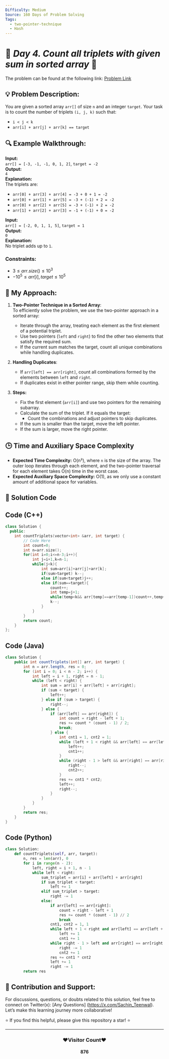 ```yaml
---
Difficulty: Medium  
Source: 160 Days of Problem Solving  
Tags:
  - two-pointer-technique
  - Hash
---
```


# 🚀 _Day 4. Count all triplets with given sum in sorted array_ 🧠


The problem can be found at the following link: [Problem Link](https://www.geeksforgeeks.org/batch/gfg-160-problems/track/two-pointer-technique-gfg-160/problem/count-all-triplets-with-given-sum-in-sorted-array)

## 💡 **Problem Description:**

You are given a sorted array `arr[]` of size `n` and an integer `target`. Your task is to count the number of triplets `(i, j, k)` such that:  
- `i < j < k`  
- `arr[i] + arr[j] + arr[k] == target`

## 🔍 **Example Walkthrough:**

**Input:**  
`arr[] = [-3, -1, -1, 0, 1, 2]`, `target = -2`  
**Output:**  
`4`  
**Explanation:**  
The triplets are:  
- `arr[0] + arr[3] + arr[4] = -3 + 0 + 1 = -2`  
- `arr[0] + arr[1] + arr[5] = -3 + (-1) + 2 = -2`  
- `arr[0] + arr[2] + arr[5] = -3 + (-1) + 2 = -2`  
- `arr[1] + arr[2] + arr[3] = -1 + (-1) + 0 = -2`



**Input:**  
`arr[] = [-2, 0, 1, 1, 5]`, `target = 1`  
**Output:**  
`0`  
**Explanation:**  
No triplet adds up to `1`.



### Constraints:
- $`3 ≤ arr.size() ≤ 10^3`$
- $`-10^5 ≤ arr[i], target ≤ 10^5`$



## 🎯 **My Approach:**

1. **Two-Pointer Technique in a Sorted Array**:  
   To efficiently solve the problem, we use the two-pointer approach in a sorted array:
   - Iterate through the array, treating each element as the first element of a potential triplet.
   - Use two pointers (`left` and `right`) to find the other two elements that satisfy the required sum.
   - If the current sum matches the target, count all unique combinations while handling duplicates.

2. **Handling Duplicates**:  
   - If `arr[left] == arr[right]`, count all combinations formed by the elements between `left` and `right`.
   - If duplicates exist in either pointer range, skip them while counting.

3. **Steps:**
   - Fix the first element (`arr[i]`) and use two pointers for the remaining subarray.
   - Calculate the sum of the triplet. If it equals the target:
     - Count the combinations and adjust pointers to skip duplicates.
   - If the sum is smaller than the target, move the left pointer.
   - If the sum is larger, move the right pointer.



## 🕒 **Time and Auxiliary Space Complexity** 

- **Expected Time Complexity:** O(n²), where `n` is the size of the array. The outer loop iterates through each element, and the two-pointer traversal for each element takes O(n) time in the worst case.
- **Expected Auxiliary Space Complexity:** O(1), as we only use a constant amount of additional space for variables.

## 📝 **Solution Code**

## Code (C++)

```cpp
class Solution {
  public:
    int countTriplets(vector<int> &arr, int target) {
        // Code Here
        int count=0;
        int n=arr.size();
        for(int i=0;i<=n-3;i++){
            int j=i+1,k=n-1;
            while(j<k){
                int sum=arr[i]+arr[j]+arr[k];
                if(sum>target) k--;
                else if(sum<target)j++;
                else if(sum==target){
                    count++;
                    int temp=j+1;
                    while(temp<k&& arr[temp]==arr[temp-1])count++,temp++;
                    k--;
                }
            }
        }
        return count;
    }
};
```



## Code (Java)

```java
class Solution {
    public int countTriplets(int[] arr, int target) {
        int n = arr.length, res = 0;
        for (int i = 0; i < n - 2; i++) {
            int left = i + 1, right = n - 1;
            while (left < right) {
                int sum = arr[i] + arr[left] + arr[right];
                if (sum < target) {
                    left++;
                } else if (sum > target) {
                    right--;
                } else {
                    if (arr[left] == arr[right]) {
                        int count = right - left + 1;
                        res += count * (count - 1) / 2;
                        break;
                    } else {
                        int cnt1 = 1, cnt2 = 1;
                        while (left + 1 < right && arr[left] == arr[left + 1]) {
                            left++;
                            cnt1++;
                        }
                        while (right - 1 > left && arr[right] == arr[right - 1]) {
                            right--;
                            cnt2++;
                        }
                        res += cnt1 * cnt2;
                        left++;
                        right--;
                    }
                }
            }
        }
        return res;
    }
}
```



## Code (Python)

```python
class Solution:
    def countTriplets(self, arr, target):
        n, res = len(arr), 0
        for i in range(n - 2):
            left, right = i + 1, n - 1
            while left < right:
                sum_triplet = arr[i] + arr[left] + arr[right]
                if sum_triplet < target:
                    left += 1
                elif sum_triplet > target:
                    right -= 1
                else:
                    if arr[left] == arr[right]:
                        count = right - left + 1
                        res += count * (count - 1) // 2
                        break
                    cnt1, cnt2 = 1, 1
                    while left + 1 < right and arr[left] == arr[left + 1]:
                        left += 1
                        cnt1 += 1
                    while right - 1 > left and arr[right] == arr[right - 1]:
                        right -= 1
                        cnt2 += 1
                    res += cnt1 * cnt2
                    left += 1
                    right -= 1
        return res
```



## 🎯 **Contribution and Support:**

For discussions, questions, or doubts related to this solution, feel free to connect on Twitter(x): [Any Questions] (https://x.com/Sachin_Teenwal). Let’s make this learning journey more collaborative!

⭐ If you find this helpful, please give this repository a star! ⭐

---

<div align="center">
  <h3><b>❤️Visitor Count❤️</b></h3>
   <textalign="center">
   <h4>876</h4>
